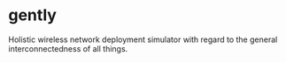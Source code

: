 # gently
Holistic wireless network deployment simulator with regard to the general interconnectedness of all things.
